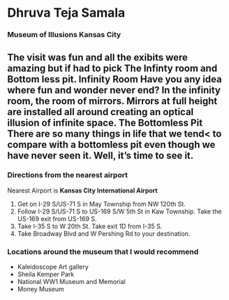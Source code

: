 # Dhruva Teja Samala

### Museum of Illusions Kansas City

The visit was fun and all the exibits were amazing but if had to pick The Infinty room and Bottom less pit. 
**Infinity Room** Have you any idea where fun and wonder never
end? In the infinity room, the room of mirrors. Mirrors at full height are installed all around creating an optical illusion of infinite space. 
**The Bottomless Pit** There are so many things in life that we tend< to compare with a bottomless pit even though we have never seen it. Well, it’s time to see it.
---
### Directions from the nearest airport
Nearest Airport is **Kansas City International Airport**
1. Get on I-29 S/US-71 S in May Township from NW 120th St.
2. Follow I-29 S/US-71 S to US-169 S/W 5th St in Kaw Township. Take the US-169 exit from US-169 S.
3. Take I-35 S to W 20th St. Take exit 1D from I-35 S.
4. Take Broadway Blvd and W Pershing Rd to your destination.

### Locations around the museum that I would recommend
* Kaleidoscope Art gallery
* Sheila Kemper Park
* National WW1 Museum and Memorial
* Money Museum
